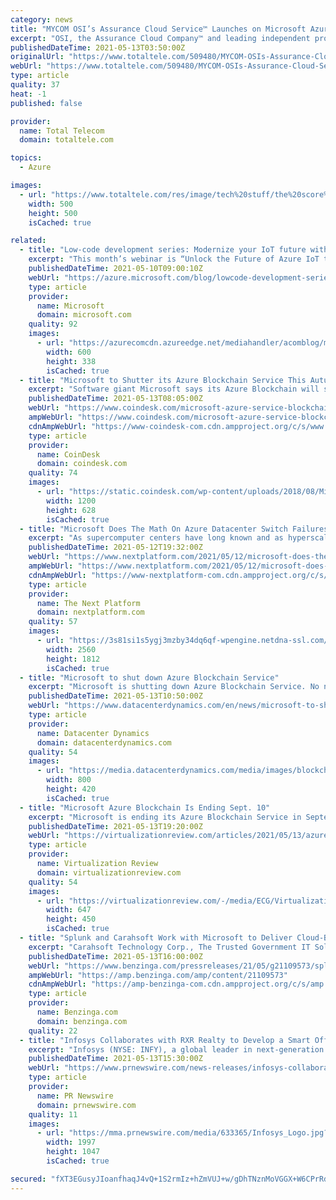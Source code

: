 ```yaml
---
category: news
title: "MYCOM OSI’s Assurance Cloud Service™ Launches on Microsoft Azure"
excerpt: "OSI, the Assurance Cloud Company™ and leading independent provider of Assurance, Automation and Analytics solutions to the world’s largest Communications Service Providers (CSPs), today announced the launch of its Assurance Cloud Service™ (ACS) on Microsoft Azure."
publishedDateTime: 2021-05-13T03:50:00Z
originalUrl: "https://www.totaltele.com/509480/MYCOM-OSIs-Assurance-Cloud-Service-Launches-on-Microsoft-Azure"
webUrl: "https://www.totaltele.com/509480/MYCOM-OSIs-Assurance-Cloud-Service-Launches-on-Microsoft-Azure"
type: article
quality: 37
heat: -1
published: false

provider:
  name: Total Telecom
  domain: totaltele.com

topics:
  - Azure

images:
  - url: "https://www.totaltele.com/res/image/tech%20stuff/the%20score%20board.jpg"
    width: 500
    height: 500
    isCached: true

related:
  - title: "Low-code development series: Modernize your IoT future with Azure and Microsoft Power Platform"
    excerpt: "This month’s webinar is “Unlock the Future of Azure IoT through Power Platform.” In this blog, I will briefly recap LCAD on Azure, provide an overview of IoT on Azure and Azure Functions, how to pull an Azure Function into Power Automate, and how to integrate your Power Automate flow into Power Apps.\n"
    publishedDateTime: 2021-05-10T09:00:10Z
    webUrl: "https://azure.microsoft.com/blog/lowcode-development-series-modernize-your-iot-future-with-azure-and-microsoft-power-platform/"
    type: article
    provider:
      name: Microsoft
      domain: microsoft.com
    quality: 92
    images:
      - url: "https://azurecomcdn.azureedge.net/mediahandler/acomblog/media/Default/blog/fa481dc8-7649-479a-a6bc-f9100faeae71.gif"
        width: 600
        height: 338
        isCached: true
  - title: "Microsoft to Shutter its Azure Blockchain Service This Autumn"
    excerpt: "Software giant Microsoft says its Azure Blockchain will soon be retired, but did not provide a reason for doing so."
    publishedDateTime: 2021-05-13T08:05:00Z
    webUrl: "https://www.coindesk.com/microsoft-azure-service-blockchain-close"
    ampWebUrl: "https://www.coindesk.com/microsoft-azure-service-blockchain-close?amp=1"
    cdnAmpWebUrl: "https://www-coindesk-com.cdn.ampproject.org/c/s/www.coindesk.com/microsoft-azure-service-blockchain-close?amp=1"
    type: article
    provider:
      name: CoinDesk
      domain: coindesk.com
    quality: 74
    images:
      - url: "https://static.coindesk.com/wp-content/uploads/2018/08/Microsoft-1-1200x628.jpg"
        width: 1200
        height: 628
        isCached: true
  - title: "Microsoft Does The Math On Azure Datacenter Switch Failures"
    excerpt: "As supercomputer centers have long known and as hyperscalers and cloud builders eventually learned, the larger the cluster, the greater the chance that on"
    publishedDateTime: 2021-05-12T19:32:00Z
    webUrl: "https://www.nextplatform.com/2021/05/12/microsoft-does-the-math-on-azure-datacenter-switch-failures/"
    ampWebUrl: "https://www.nextplatform.com/2021/05/12/microsoft-does-the-math-on-azure-datacenter-switch-failures/amp/"
    cdnAmpWebUrl: "https://www-nextplatform-com.cdn.ampproject.org/c/s/www.nextplatform.com/2021/05/12/microsoft-does-the-math-on-azure-datacenter-switch-failures/amp/"
    type: article
    provider:
      name: The Next Platform
      domain: nextplatform.com
    quality: 57
    images:
      - url: "https://3s81si1s5ygj3mzby34dq6qf-wpengine.netdna-ssl.com/wp-content/uploads/2019/12/ab_datacenter-switch-scaled.jpg"
        width: 2560
        height: 1812
        isCached: true
  - title: "Microsoft to shut down Azure Blockchain Service"
    excerpt: "Microsoft is shutting down Azure Blockchain Service. No new deployments or members are possible, but existing deployments have until September 10 to migrate to another platform. Microsoft first began offering blockchain technology on its cloud platform back in 2015,"
    publishedDateTime: 2021-05-13T10:50:00Z
    webUrl: "https://www.datacenterdynamics.com/en/news/microsoft-to-shut-down-azure-blockchain-service/"
    type: article
    provider:
      name: Datacenter Dynamics
      domain: datacenterdynamics.com
    quality: 54
    images:
      - url: "https://media.datacenterdynamics.com/media/images/blockchain_thumb800_1.2e16d0ba.fill-1200x630.jpg"
        width: 800
        height: 420
        isCached: true
  - title: "Microsoft Azure Blockchain Is Ending Sept. 10"
    excerpt: "Microsoft is ending its Azure Blockchain Service in September, advising users to migrate to other offerings. The company gave no reason for ending Azure Blockchain Service, which according to its web site is still in preview."
    publishedDateTime: 2021-05-13T19:20:00Z
    webUrl: "https://virtualizationreview.com/articles/2021/05/13/azure-blockchain.aspx"
    type: article
    provider:
      name: Virtualization Review
      domain: virtualizationreview.com
    quality: 54
    images:
      - url: "https://virtualizationreview.com/-/media/ECG/VirtualizationReview/Images/introimages2014/GEN4HandsBreakingChain.jpg"
        width: 647
        height: 450
        isCached: true
  - title: "Splunk and Carahsoft Work with Microsoft to Deliver Cloud-Based Data Analytics and Services for Government Agencies on Microsoft Azure"
    excerpt: "Carahsoft Technology Corp., The Trusted Government IT Solutions Provider ®, and Splunk, Inc., provider of the Data-to-Everything Platform, announced today the availability of Splunk ® Enterprise Transformation with Azure for public sector customers."
    publishedDateTime: 2021-05-13T16:00:00Z
    webUrl: "https://www.benzinga.com/pressreleases/21/05/g21109573/splunk-and-carahsoft-work-with-microsoft-to-deliver-cloud-based-data-analytics-and-services-for-go"
    ampWebUrl: "https://amp.benzinga.com/amp/content/21109573"
    cdnAmpWebUrl: "https://amp-benzinga-com.cdn.ampproject.org/c/s/amp.benzinga.com/amp/content/21109573"
    type: article
    provider:
      name: Benzinga.com
      domain: benzinga.com
    quality: 22
  - title: "Infosys Collaborates with RXR Realty to Develop a Smart Office Platform Running on Microsoft Azure for Safe Return to Work"
    excerpt: "Infosys (NYSE: INFY), a global leader in next-generation digital services and consulting, has collaborated with RXR Realty to build and"
    publishedDateTime: 2021-05-13T15:30:00Z
    webUrl: "https://www.prnewswire.com/news-releases/infosys-collaborates-with-rxr-realty-to-develop-a-smart-office-platform-running-on-microsoft-azure-for-safe-return-to-work-301290108.html"
    type: article
    provider:
      name: PR Newswire
      domain: prnewswire.com
    quality: 11
    images:
      - url: "https://mma.prnewswire.com/media/633365/Infosys_Logo.jpg?p=facebook"
        width: 1997
        height: 1047
        isCached: true

secured: "fXT3EGusyJIoanfhaqJ4vQ+1S2rmIz+hZmVUJ+w/gDhTNznMoVGGX+W6CPrRd+qhkKN35q5hvhpG8lNxqA82N2R1/0ozGrCeYS6tbXlo29Vyx4fHuQzwKYhFfrYkIMTQ1J+mivfDxyYBclUMAQMtj7lYWc1+02rpiNEwbXOPZMqHD+Wvcf57fknIcLXJeGEYgixb1EdJBaZw+EUoRalFaEMLzEXpU7vwJh3PEMUJtPBfjWE2FpWeKrtWwAlOCeYs1Uc+L16Gy53u+6zL9/X0M41mHtBNRmsw/HIdRtVmrRUsJbiA1/vbIzNPlip/b7HOG/m+f1dHNXg0YbsgDBQwdJWHPiZY5W65T2ON7acqsHQ=;QvSlWT9WZL3JT5S86ZJhYQ=="
---
```


